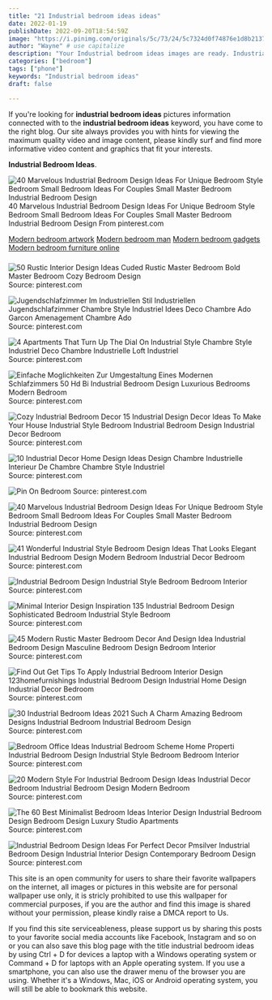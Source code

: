 ```yaml
---
title: "21 Industrial bedroom ideas ideas"
date: 2022-01-19
publishDate: 2022-09-20T18:54:59Z
image: "https://i.pinimg.com/originals/5c/73/24/5c7324d0f74876e1d8b2137ac1a94250.jpg"
author: "Wayne" # use capitalize
description: "Your Industrial bedroom ideas images are ready. Industrial bedroom ideas are a topic that is being searched for and liked by netizens now. You can Find and Download the Industrial bedroom ideas files here. Download all free vectors."
categories: ["bedroom"]
tags: ["phone"]
keywords: "Industrial bedroom ideas"
draft: false

---
```


If you're looking for **industrial bedroom ideas** pictures information connected with to the **industrial bedroom ideas** keyword, you have come to the right  blog.  Our site always  provides you with  hints  for viewing  the maximum  quality video and image  content, please kindly surf and find more informative video content and graphics  that fit your interests.

**Industrial Bedroom Ideas**. 

![40 Marvelous Industrial Bedroom Design Ideas For Unique Bedroom Style Bedroom Small Bedroom Ideas For Couples Small Master Bedroom Industrial Bedroom Design](https://i.pinimg.com/originals/ed/6a/f9/ed6af9edacf8d21a7083d3fa3bf21986.jpg "40 Marvelous Industrial Bedroom Design Ideas For Unique Bedroom Style Bedroom Small Bedroom Ideas For Couples Small Master Bedroom Industrial Bedroom Design")
40 Marvelous Industrial Bedroom Design Ideas For Unique Bedroom Style Bedroom Small Bedroom Ideas For Couples Small Master Bedroom Industrial Bedroom Design From pinterest.com

[Modern bedroom artwork](/modern-bedroom-artwork/)
[Modern bedroom man](/modern-bedroom-man/)
[Modern bedroom gadgets](/modern-bedroom-gadgets/)
[Modern bedroom furniture online](/modern-bedroom-furniture-online/)



### 

 


![50 Rustic Interior Design Ideas Cuded Rustic Master Bedroom Bold Master Bedroom Cozy Bedroom Design](https://i.pinimg.com/736x/17/f5/65/17f5653a1457ba77285cbcb4789db69b--warm-blankets-rustic-interiors.jpg "50 Rustic Interior Design Ideas Cuded Rustic Master Bedroom Bold Master Bedroom Cozy Bedroom Design")
Source: pinterest.com

 

![Jugendschlafzimmer Im Industriellen Stil Industriellen Jugendschlafzimmer Chambre Style Industriel Idees Deco Chambre Ado Garcon Amenagement Chambre Ado](https://i.pinimg.com/736x/93/15/2c/93152cea75db872303dd1c04c56b8868.jpg "Jugendschlafzimmer Im Industriellen Stil Industriellen Jugendschlafzimmer Chambre Style Industriel Idees Deco Chambre Ado Garcon Amenagement Chambre Ado")
Source: pinterest.com

 

![4 Apartments That Turn Up The Dial On Industrial Style Chambre Style Industriel Deco Chambre Industrielle Loft Industriel](https://i.pinimg.com/originals/b4/ab/d1/b4abd11cab51880e94e744fa224889ee.jpg "4 Apartments That Turn Up The Dial On Industrial Style Chambre Style Industriel Deco Chambre Industrielle Loft Industriel")
Source: pinterest.com

 

![Einfache Moglichkeiten Zur Umgestaltung Eines Modernen Schlafzimmers 50 Hd Bi Industrial Bedroom Design Luxurious Bedrooms Modern Bedroom](https://i.pinimg.com/originals/20/fc/b3/20fcb3fa28b537e43f7ed14f92b52876.jpg "Einfache Moglichkeiten Zur Umgestaltung Eines Modernen Schlafzimmers 50 Hd Bi Industrial Bedroom Design Luxurious Bedrooms Modern Bedroom")
Source: pinterest.com

 

![Cozy Industrial Bedroom Decor 15 Industrial Design Decor Ideas To Make Your House Industrial Style Bedroom Industrial Bedroom Design Industrial Decor Bedroom](https://i.pinimg.com/736x/5b/03/97/5b039786d6336a6154b06a15c26e12ad--industrial-style-bedroom-home-decor-ideas-industrial.jpg "Cozy Industrial Bedroom Decor 15 Industrial Design Decor Ideas To Make Your House Industrial Style Bedroom Industrial Bedroom Design Industrial Decor Bedroom")
Source: pinterest.com

 

![10 Industrial Decor Home Design Ideas Design Chambre Industrielle Interieur De Chambre Chambre Style Industriel](https://i.pinimg.com/originals/04/9d/e8/049de8a0cf4c4edfd106282eff24c1dc.jpg "10 Industrial Decor Home Design Ideas Design Chambre Industrielle Interieur De Chambre Chambre Style Industriel")
Source: pinterest.com

 

![Pin On Bedroom](https://i.pinimg.com/originals/1c/25/64/1c2564177a268288d6f7bde8f4f19e01.png "Pin On Bedroom")
Source: pinterest.com

 

![40 Marvelous Industrial Bedroom Design Ideas For Unique Bedroom Style Bedroom Small Bedroom Ideas For Couples Small Master Bedroom Industrial Bedroom Design](https://i.pinimg.com/originals/ed/6a/f9/ed6af9edacf8d21a7083d3fa3bf21986.jpg "40 Marvelous Industrial Bedroom Design Ideas For Unique Bedroom Style Bedroom Small Bedroom Ideas For Couples Small Master Bedroom Industrial Bedroom Design")
Source: pinterest.com

 

![41 Wonderful Industrial Style Bedroom Design Ideas That Looks Elegant Industrial Bedroom Design Modern Bedroom Industrial Decor Bedroom](https://i.pinimg.com/originals/08/eb/ff/08ebff1b62a168cc5f6a6744d119cb20.jpg "41 Wonderful Industrial Style Bedroom Design Ideas That Looks Elegant Industrial Bedroom Design Modern Bedroom Industrial Decor Bedroom")
Source: pinterest.com

 

![Industrial Bedroom Design Industrial Style Bedroom Bedroom Interior](https://i.pinimg.com/originals/35/42/c5/3542c52de5bce21d85408b0e0d05da8b.jpg "Industrial Bedroom Design Industrial Style Bedroom Bedroom Interior")
Source: pinterest.com

 

![Minimal Interior Design Inspiration 135 Industrial Bedroom Design Sophisticated Bedroom Industrial Style Bedroom](https://i.pinimg.com/originals/30/82/87/308287a0299283973b07131c336acfde.png "Minimal Interior Design Inspiration 135 Industrial Bedroom Design Sophisticated Bedroom Industrial Style Bedroom")
Source: pinterest.com

 

![45 Modern Rustic Master Bedroom Decor And Design Idea Industrial Bedroom Design Masculine Bedroom Design Bedroom Interior](https://i.pinimg.com/736x/06/6a/6e/066a6e3a5f79f88378a5846d32961254.jpg "45 Modern Rustic Master Bedroom Decor And Design Idea Industrial Bedroom Design Masculine Bedroom Design Bedroom Interior")
Source: pinterest.com

 

![Find Out Get Tips To Apply Industrial Bedroom Interior Design 123homefurnishings Industrial Bedroom Design Industrial Home Design Industrial Decor Bedroom](https://i.pinimg.com/originals/24/12/dc/2412dce6d8d64ad44f0d955a1009c5ed.png "Find Out Get Tips To Apply Industrial Bedroom Interior Design 123homefurnishings Industrial Bedroom Design Industrial Home Design Industrial Decor Bedroom")
Source: pinterest.com

 

![30 Industrial Bedroom Ideas 2021 Such A Charm Amazing Bedroom Designs Industrial Bedroom Industrial Bedroom Design](https://i.pinimg.com/originals/9f/df/5b/9fdf5b20da2a24bcd9cd26e6d2967205.jpg "30 Industrial Bedroom Ideas 2021 Such A Charm Amazing Bedroom Designs Industrial Bedroom Industrial Bedroom Design")
Source: pinterest.com

 

![Bedroom Office Ideas Industrial Bedroom Scheme Home Properti Industrial Bedroom Design Industrial Style Bedroom Bedroom Interior](https://i.pinimg.com/originals/f6/90/e8/f690e8609ae7c30c8568b13d10e45677.jpg "Bedroom Office Ideas Industrial Bedroom Scheme Home Properti Industrial Bedroom Design Industrial Style Bedroom Bedroom Interior")
Source: pinterest.com

 

![20 Modern Style For Industrial Bedroom Design Ideas Industrial Decor Bedroom Industrial Bedroom Design Modern Bedroom](https://i.pinimg.com/originals/30/95/44/3095448a792fbe26e5b80a75151bde7d.jpg "20 Modern Style For Industrial Bedroom Design Ideas Industrial Decor Bedroom Industrial Bedroom Design Modern Bedroom")
Source: pinterest.com

 

![The 60 Best Minimalist Bedroom Ideas Interior Design Industrial Bedroom Design Bedroom Design Luxury Studio Apartments](https://i.pinimg.com/originals/3e/4a/96/3e4a96b48c888a20680606485ec20d67.jpg "The 60 Best Minimalist Bedroom Ideas Interior Design Industrial Bedroom Design Bedroom Design Luxury Studio Apartments")
Source: pinterest.com

 

![Industrial Bedroom Design Ideas For Perfect Decor Pmsilver Industrial Bedroom Design Industrial Interior Design Contemporary Bedroom Design](https://i.pinimg.com/originals/5c/73/24/5c7324d0f74876e1d8b2137ac1a94250.jpg "Industrial Bedroom Design Ideas For Perfect Decor Pmsilver Industrial Bedroom Design Industrial Interior Design Contemporary Bedroom Design")
Source: pinterest.com

 

This site is an open community for users to share their favorite wallpapers on the internet, all images or pictures in this website are for personal wallpaper use only, it is stricly prohibited to use this wallpaper for commercial purposes, if you are the author and find this image is shared without your permission, please kindly raise a DMCA report to Us.

If you find this site serviceableness, please support us by sharing this posts to your favorite social media accounts like Facebook, Instagram and so on or you can also save this blog page with the title industrial bedroom ideas by using Ctrl + D for devices a laptop with a Windows operating system or Command + D for laptops with an Apple operating system. If you use a smartphone, you can also use the drawer menu of the browser you are using. Whether it's a Windows, Mac, iOS or Android operating system, you will still be able to bookmark this website.
